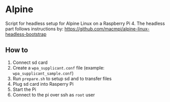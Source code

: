 # Alpine

Script for headless setup for Alpine Linux on a Raspberry Pi 4.
The headless part follows instructions by: https://github.com/macmpi/alpine-linux-headless-bootstrap

## How to

1. Connect sd card
2. Create a `wpa_supplicant.conf` file (example: `wpa_supplicant_sample.conf`)
3. Run `prepare.sh` to setup sd and to transfer files
4. Plug sd card into Rasperry Pi
5. Start the Pi
6. Connect to the pi over ssh as `root` user
